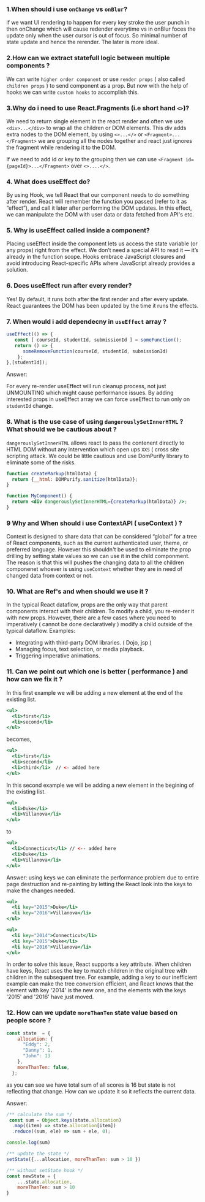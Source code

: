 
### 1.When should i use `onChange` vs `onBlur`?

if we want UI rendering to happen for every key stroke the user punch in then onChange which will cause redender everytime vs in onBlur foces the update only when the user cursor is out of focus. So minimal number of state update and hence the rerender. The later is more ideal.

### 2.How can we extract statefull logic between multiple components ?

We can write `higher order component` or use `render props` ( also called `children props` ) to send component as a prop. But now with the help of hooks we can write `custom hooks` to accomplish this.

### 3.Why do i need to use React.Fragments (i.e short hand `<>`)? 

We need to return single element in the react render and often we use `<div>...</div>` to wrap all the children or DOM elements. This div adds extra nodes to the DOM element, by using `<>...</>` or `<Fragment>...</Fragment>` we are grouping all the nodes together and react just ignores the fragment while rendering it to the DOM. 

If we need to add id or key to the grouping then we can use `<Fragment id={pageId}>...</Fragment>` over `<>....</>`.

### 4. What does useEffect do? 
By using Hook, we tell React that our component needs to do something after render. React will remember the function you passed (refer to it as “effect”), and call it later after performing the DOM updates. In this effect, we can manipulate the DOM with user data or data fetched from API's etc.

### 5. Why is useEffect called inside a component? 
Placing useEffect inside the component lets us access the state variable (or any props) right from the effect. We don’t need a special API to read it — it’s already in the function scope. Hooks embrace JavaScript closures and avoid introducing React-specific APIs where JavaScript already provides a solution.

### 6. Does useEffect run after every render? 
Yes! By default, it runs both after the first render and after every update. React guarantees the DOM has been updated by the time it runs the effects.


### 7. When would i add dependecny in `useEffect` array ?
```js
useEffect(() => {
   const [ courseId, studentId, submissionId ] = someFunction();
   return () => {
      someRemoveFunction(courseId, studentId, submissionId)
    };
},[studentId]);
```
Answer: 

For every re-render useEffect will run cleanup process, not just UNMOUNTING which might cause performance issues. By adding interested props in useEffect array we can force useEffect to run only on `studentId` change.

### 8. What is the use case of using `dangerouslySetInnerHTML` ? What should we be cautious about ?
`dangerouslySetInnerHTML` allows react to pass the contenent directly to HTML DOM without any intervention which open ups `XXS` ( cross site scripting attack. We could be little cautious and use DomPurify library to eliminate some of the risks.
```jsx
function createMarkup(htmlData) {
  return {__html: DOMPurify.sanitize(htmlData)};
}

function MyComponent() {
  return <div dangerouslySetInnerHTML={createMarkup(htmlData)} />;
}
```

### 9 Why and When should i use ContextAPI ( useContext ) ?
Context is designed to share data that can be considered “global” for a tree of React components, such as the current authenticated user, theme, or preferred language. However this shouldn't be used to eliminate the prop drilling by setting state values so we can use it in the child componment. The reason is that this will pushes the changing data to all the children componenet whoever is using `useContext` whether they are in need of changed data from context or not. 

### 10. What are Ref's and when should we use it ?
In the typical React dataflow, props are the only way that parent components interact with their children. To modify a child, you re-render it with new props. However, there are a few cases where you need to imperatively ( cannot be done declaratively ) modify a child outside of the typical dataflow.
Examples:
 - Integrating with third-party DOM libraries. ( Dojo, jsp )
 - Managing focus, text selection, or media playback.
 - Triggering imperative animations.

### 11. Can we point out which one is better ( performance ) and how can we fix it ?
In this first example we will be adding a new element at the end of the existing list.
```jsx
<ul>
  <li>first</li>
  <li>second</li>
</ul>
```
becomes,
```jsx
<ul>
  <li>first</li>
  <li>second</li>
  <li>third</li>  // <- added here
</ul>
```
In this second example we will be adding a new element in the begining of the existing list.
```jsx
<ul>
  <li>Duke</li>
  <li>Villanova</li>
</ul>
```
to 
```jsx
<ul>
  <li>Connecticut</li> // <-- added here
  <li>Duke</li>
  <li>Villanova</li>
</ul>
```

Answer:
using keys we can eliminate the performance problem due to entire page destruction and re-painting by letting the React look into the keys to make the changes needed.  
```jsx
<ul>
  <li key="2015">Duke</li>
  <li key="2016">Villanova</li>
</ul>

<ul>
  <li key="2014">Connecticut</li>
  <li key="2015">Duke</li>
  <li key="2016">Villanova</li>
</ul>
```
In order to solve this issue, React supports a key attribute. When children have keys, React uses the key to match children in the original tree with children in the subsequent tree. For example, adding a key to our inefficient example can make the tree conversion efficient, and React knows that the element with key '2014' is the new one, and the elements with the keys '2015' and '2016' have just moved.

### 12. How can we update `moreThanTen` state value based on people score ?
```js
const state  = {
    allocation: {
      "Eddy": 2,
      "Danny": 1,
      "John": 13
    },
    moreThanTen: false,
  };
```
as you can see we have total sum of all scores is 16 but state is not reflecting that change. How can we update it so it reflects the current data.

Answer:
```js
/** calculate the sum */
 const sum = Object.keys(state.allocation)
  .map((item) => state.allocation[item])
  .reduce((sum, ele) => sum + ele, 0);

console.log(sum)

/** update the state */
setState({...allocation, moreThanTen: sum > 10 })

/** without setState hook */
const newState = {
    ...state.allocation,
    moreThanTen: sum > 10
}
```






